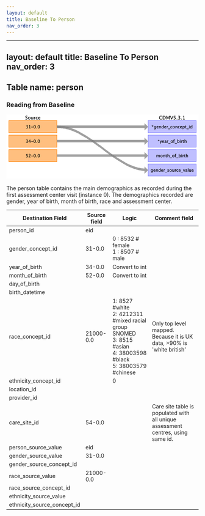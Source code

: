 ```yaml
---
layout: default
title: Baseline To Person
nav_order: 3
---
```


---
layout: default
title: Baseline To Person
nav_order: 3
---

## Table name: person

### Reading from Baseline

![](md_files/image6.png)

The person table contains the main demographics as recorded during the first assessment center visit (instance 0). 
The demographics recorded are gender, year of birth, month of birth, race and assessment center.

| Destination Field | Source field | Logic | Comment field |
| --- | --- | --- | --- |
| person_id | eid |  |  |
| gender_concept_id | 31-0.0 | 0 : 8532 # female<br>1 : 8507  # male |  |
| year_of_birth | 34-0.0 | Convert to int |  |
| month_of_birth | 52-0.0 | Convert to int |  |
| day_of_birth |  |  |  |
| birth_datetime |  |  |  |
| race_concept_id | 21000-0.0 | 1: 8527 #white<br>2: 4212311 #mixed racial group SNOMED<br>3: 8515 #asian<br>4: 38003598 #black<br>5: 38003579 #chinese | Only top level mapped. Because it is UK data, >90% is 'white british' |
| ethnicity_concept_id |  | 0 |  |
| location_id | | | |
| provider_id |  |  |  |
| care_site_id | 54-0.0 |  | Care site table is populated with all unique assessment centres, using same id. | 
| person_source_value | eid |  |  |
| gender_source_value | 31-0.0 |  |  |
| gender_source_concept_id |  |  |  |
| race_source_value | 21000-0.0 |  |  |
| race_source_concept_id |  |  |  |
| ethnicity_source_value |  |  |  |
| ethnicity_source_concept_id |  |  |  |
